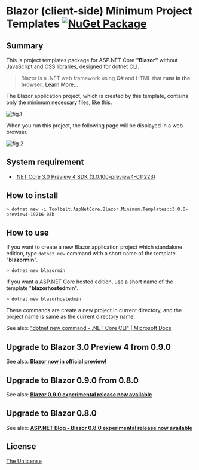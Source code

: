 # Blazor (client-side) Minimum Project Templates [![NuGet Package](https://img.shields.io/badge/nuget-v0.9.0-orange.svg)](https://www.nuget.org/packages/Toolbelt.AspNetCore.Blazor.Minimum.Templates/0.9.0-preview3-19154-02/)

## Summary

This is project templates package for ASP.NET Core **"Blazor"** without JavaScript and CSS libraries, designed for dotnet CLI.

> Blazor is a .NET web framework using **C#** and HTML that **runs in the browser**. [Learn More...](https://blazor.net/)

The Blazor application project, which is created by this template, contains only the minimum necessary files, like this.

![fig.1](https://github.com/jsakamoto/BlazorMinimumTemplates/raw/master/.assets/fig-001.png)

When you run this project, the following page will be displayed in a web browser.

![fig.2](https://raw.githubusercontent.com/jsakamoto/BlazorMinimumTemplates/master/.assets/fig-002.png)

## System requirement

- [.NET Core 3.0 Preview 4 SDK (3.0.100-preview4-011223)](https://dotnet.microsoft.com/download/dotnet-core/3.0)

## How to install

```shell
> dotnet new -i Toolbelt.AspNetCore.Blazor.Minimum.Templates::3.0.0-preview4-19216-03b
```

## How to use

If you want to create a new Blazor application project which standalone edition, type `dotnet new` command with a short name of the template "**blazormin**".

```shell
> dotnet new blazormin
```

If you want a ASP.NET Core hosted edition, use a short name of the template "**blazorhostedmin**".

```shell
> dotnet new blazorhostedmin
```

These commands are create a new project in current directory, and the project name is same as the current directory name.

See also: ["dotnet new command - .NET Core CLI" | Microsoft Docs](https://docs.microsoft.com/en-us/dotnet/core/tools/dotnet-new)

## Upgrade to Blazor 3.0 Preview 4 from 0.9.0

See also: **[Blazor now in official preview!](https://devblogs.microsoft.com/aspnet/blazor-now-in-official-preview/)**

## Upgrade to Blazor 0.9.0 from 0.8.0

See also: **[Blazor 0.9.0 experimental release now available](https://devblogs.microsoft.com/aspnet/blazor-0-9-0-experimental-release-now-available/)**

## Upgrade to Blazor 0.8.0

See also: **[ASP.NET Blog - Blazor 0.8.0 experimental release now available](https://blogs.msdn.microsoft.com/webdev/2019/02/05/blazor-0-8-0-experimental-release-now-available/)**

## License

[The Unlicense](https://github.com/jsakamoto/BlazorMinimumTemplates/blob/master/LICENSE)
